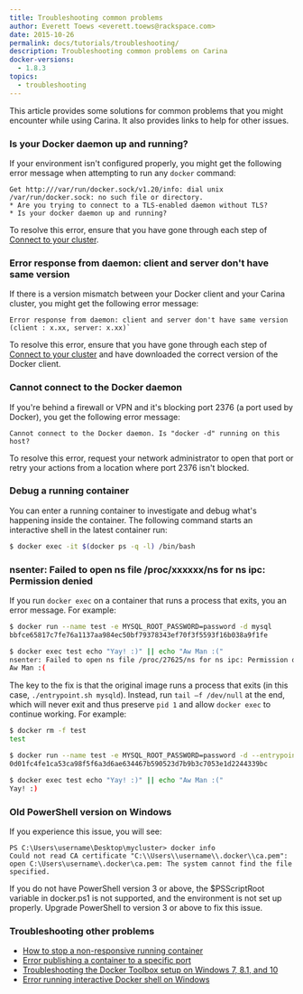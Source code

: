 ```yaml
---
title: Troubleshooting common problems
author: Everett Toews <everett.toews@rackspace.com>
date: 2015-10-26
permalink: docs/tutorials/troubleshooting/
description: Troubleshooting common problems on Carina
docker-versions:
  - 1.8.3
topics:
  - troubleshooting
---
```


This article provides some solutions for common problems that you might encounter while using Carina. It also provides links to help for other issues. 

### Is your Docker daemon up and running?

If your environment isn't configured properly, you might get the following error message when attempting to run any `docker` command:

```
Get http:///var/run/docker.sock/v1.20/info: dial unix /var/run/docker.sock: no such file or directory.
* Are you trying to connect to a TLS-enabled daemon without TLS?
* Is your docker daemon up and running?
```

To resolve this error, ensure that you have gone through each step of [Connect to your cluster](/docs/tutorials/create-connect-cluster#connect-to-your-cluster).

### Error response from daemon: client and server don't have same version

If there is a version mismatch between your Docker client and your Carina cluster, you might get the following error message:

```
Error response from daemon: client and server don't have same version (client : x.xx, server: x.xx)`
```

To resolve this error, ensure that you have gone through each step of [Connect to your cluster](/docs/tutorials/create-connect-cluster#connect-to-your-cluster) and have downloaded the correct version of the Docker client.

### Cannot connect to the Docker daemon

If you're behind a firewall or VPN and it's blocking port 2376 (a port used by Docker), you get the following error message:

```
Cannot connect to the Docker daemon. Is "docker -d" running on this host?
```

To resolve this error, request your network administrator to open that port or retry your actions from a location where port 2376 isn't blocked.

### Debug a running container

You can enter a running container to investigate and debug what's happening inside the container. The following command starts an interactive shell in the latest container run: 

```bash
$ docker exec -it $(docker ps -q -l) /bin/bash
```

### nsenter: Failed to open ns file /proc/xxxxxx/ns for ns ipc: Permission denied

If you run `docker exec` on a container that runs a process that exits, you an error message. For example:

```bash
$ docker run --name test -e MYSQL_ROOT_PASSWORD=password -d mysql
bbfce65817c7fe76a1137aa984ec50bf79378343ef70f3f5593f16b038a9f1fe

$ docker exec test echo "Yay! :)" || echo "Aw Man :("
nsenter: Failed to open ns file /proc/27625/ns for ns ipc: Permission denied
Aw Man :(
```

The key to the fix is that the original image runs a process that exits (in this case, `./entrypoint.sh mysqld`). Instead, run `tail –f /dev/null` at the end, which will never exit and thus preserve `pid 1` and allow `docker exec` to continue working. For example:

```bash
$ docker rm -f test
test

$ docker run --name test -e MYSQL_ROOT_PASSWORD=password -d --entrypoint /bin/bash mysql -c "./entrypoint.sh mysqld && tail -f /dev/null"
0d01fc4fe1ca53ca98f5f6a3d6ae634467b590523d7b9b3c7053e1d2244339bc

$ docker exec test echo "Yay! :)" || echo "Aw Man :("
Yay! :)
```

### Old PowerShell version on Windows

If you experience this issue, you will see:

```
PS C:\Users\username\Desktop\mycluster> docker info
Could not read CA certificate "C:\\Users\\username\\.docker\\ca.pem": open C:\Users\username\.docker\ca.pem: The system cannot find the file specified.
```

If you do not have PowerShell version 3 or above, the $PSScriptRoot variable in docker.ps1 is not supported, and the environment is not set up properly.
Upgrade PowerShell to version 3 or above to fix this issue.

### Troubleshooting other problems

* [How to stop a non-responsive running container](/docs/tutorials/stop-nonresponsive-running-container/)
* [Error publishing a container to a specific port](/docs/references/troubleshooting-port-unavailable/)
* [Troubleshooting the Docker Toolbox setup on Windows 7, 8.1, and 10](/docs/tutorials/troubleshooting-windos-docker-vm-startup/)
* [Error running interactive Docker shell on Windows](/docs/references/troubleshooting-cannot-enable-tty-mode-on-windows/)
